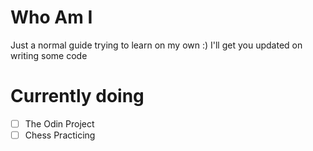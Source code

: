 # Who Am I

Just a normal guide trying to learn on my own :)
I'll get you updated on writing some code

# Currently doing
- [ ] The Odin Project
- [ ] Chess Practicing
